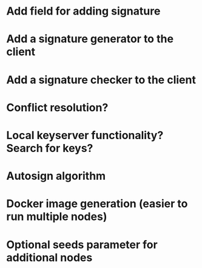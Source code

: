 # Add field for adding signature

# Add a signature generator to the client

# Add a signature checker to the client

# Conflict resolution?

# Local keyserver functionality?  Search for keys?

# Autosign algorithm

# Docker image generation (easier to run multiple nodes)

# Optional seeds parameter for additional nodes



